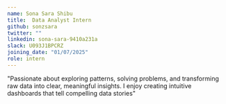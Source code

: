 ```yaml
---
name: Sona Sara Shibu
title:  Data Analyst Intern
github: sonzsara
twitter: ""
linkedin: sona-sara-9410a231a
slack: U093J1BPCRZ
joining_date: "01/07/2025"
role: intern
---
```


"Passionate about exploring patterns, solving problems, and transforming raw data into clear, meaningful insights. I enjoy creating intuitive dashboards that tell compelling data stories"

